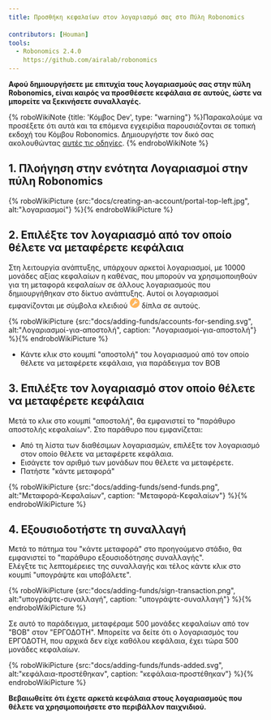 ```yaml
---
title: Προσθήκη κεφαλαίων στον λογαριασμό σας στο Πύλη Robonomics

contributors: [Houman]
tools:
  - Robonomics 2.4.0
    https://github.com/airalab/robonomics
---
```


**Αφού δημιουργήσετε με επιτυχία τους λογαριασμούς σας στην πύλη Robonomics, είναι καιρός να προσθέσετε κεφάλαια σε αυτούς, ώστε να μπορείτε να ξεκινήσετε συναλλαγές.**

{% roboWikiNote {title: 'Κόμβος Dev', type: "warning"} %}Παρακαλούμε να προσέξετε ότι αυτά και τα επόμενα εγχειρίδια παρουσιάζονται σε τοπική εκδοχή του Κόμβου Robonomics. Δημιουργήστε τον δικό σας ακολουθώντας [αυτές τις οδηγίες](/docs/run-dev-node).
{% endroboWikiNote %}

## 1. Πλοήγηση στην ενότητα Λογαριασμοί στην πύλη Robonomics

{% roboWikiPicture {src:"docs/creating-an-account/portal-top-left.jpg", alt:"λογαριασμοί"} %}{% endroboWikiPicture %}

## 2. Επιλέξτε τον λογαριασμό από τον οποίο θέλετε να μεταφέρετε κεφάλαια

Στη λειτουργία ανάπτυξης, υπάρχουν αρκετοί λογαριασμοί, με 10000 μονάδες αξίας κεφαλαίων η καθένας, που μπορούν να χρησιμοποιηθούν για τη μεταφορά κεφαλαίων σε άλλους λογαριασμούς που δημιουργήθηκαν στο δίκτυο ανάπτυξης. Αυτοί οι λογαριασμοί εμφανίζονται με σύμβολα κλειδιού <img src="/assets/images/docs/adding-funds/wrench.png" alt="σύμβολο κλειδιού" width="20"/> δίπλα σε αυτούς.

{% roboWikiPicture {src:"docs/adding-funds/accounts-for-sending.svg", alt:"Λογαριασμοί-για-αποστολή", caption: "Λογαριασμοί-για-αποστολή"} %}{% endroboWikiPicture %}

- Κάντε κλικ στο κουμπί "αποστολή" του λογαριασμού από τον οποίο θέλετε να μεταφέρετε κεφάλαια, για παράδειγμα τον BOB

## 3. Επιλέξτε τον λογαριασμό στον οποίο θέλετε να μεταφέρετε κεφάλαια
Μετά το κλικ στο κουμπί "αποστολή", θα εμφανιστεί το "παράθυρο αποστολής κεφαλαίων". Στο παράθυρο που εμφανίζεται:

- Από τη λίστα των διαθέσιμων λογαριασμών, επιλέξτε τον λογαριασμό στον οποίο θέλετε να μεταφέρετε κεφάλαια.
- Εισάγετε τον αριθμό των μονάδων που θέλετε να μεταφέρετε.
- Πατήστε "κάντε μεταφορά"

{% roboWikiPicture {src:"docs/adding-funds/send-funds.png", alt:"Μεταφορά-Κεφαλαίων", caption: "Μεταφορά-Κεφαλαίων"} %}{% endroboWikiPicture %}


## 4. Εξουσιοδοτήστε τη συναλλαγή

Μετά το πάτημα του "κάντε μεταφορά" στο προηγούμενο στάδιο, θα εμφανιστεί το "παράθυρο εξουσιοδότησης συναλλαγής".<br/>
Ελέγξτε τις λεπτομέρειες της συναλλαγής και τέλος κάντε κλικ στο κουμπί "υπογράψτε και υποβάλετε".

{% roboWikiPicture {src:"docs/adding-funds/sign-transaction.png", alt:"υπογράψτε-συναλλαγή", caption: "υπογράψτε-συναλλαγή"} %}{% endroboWikiPicture %}

Σε αυτό το παράδειγμα, μεταφέραμε 500 μονάδες κεφαλαίων από τον "BOB" στον "ΕΡΓΟΔΟΤΗ". Μπορείτε να δείτε ότι ο λογαριασμός του ΕΡΓΟΔΟΤΗ, που αρχικά δεν είχε καθόλου κεφάλαια, έχει τώρα 500 μονάδες κεφαλαίων.

{% roboWikiPicture {src:"docs/adding-funds/funds-added.svg", alt:"κεφάλαια-προστέθηκαν", caption: "κεφάλαια-προστέθηκαν"} %}{% endroboWikiPicture %}

**Βεβαιωθείτε ότι έχετε αρκετά κεφάλαια στους λογαριασμούς που θέλετε να χρησιμοποιήσετε στο περιβάλλον παιχνιδιού.**